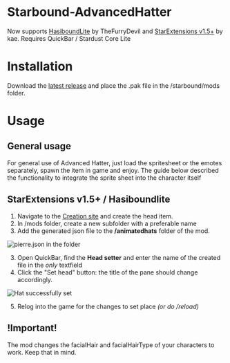 # Starbound-AdvancedHatter
Now supports [HasiboundLite](https://github.com/TheFurryDevil/hasiboundlite) by TheFurryDevil and [StarExtensions v1.5+](https://github.com/StarExtensions/StarExtensions) by kae. Requires QuickBar / Stardust Core Lite

# Installation
Download the [latest release](https://github.com/KrashV/Starbound-AdvancedHatter/releases) and place the .pak file in the /starbound/mods folder.

# Usage

## General usage
For general use of Advanced Hatter, just load the spritesheet or the emotes separately, spawn the item in game and enjoy.
The guide below described the functionality to integrate the sprite sheet into the character itself

## StarExtensions v1.5+ / Hasiboundlite
1. Navigate to the [Creation site](https://krashv.github.io/Starbound-AdvancedHatter/) and create the head item.
2. In /mods folder, create a new subfolder with a preferable name
2. Add the generated json file to the **/animatedhats** folder of the mod.

![pierre.json in the folder](https://i.imgur.com/OHeXwZ8.png)

3. Open QuickBar, find the **Head setter** and enter the name of the created file in the *only* textfield
4. Click the "Set head" button: the title of the pane should change accordingly.

![Hat successfully set](https://i.imgur.com/pveXEvN.png)

5. Relog into the game for the changes to set place *(or do /reload)*

## !Important!
The mod changes the facialHair and facialHairType of your characters to work. Keep that in mind.
